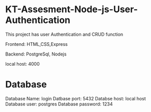 # KT-Assesment-Node-js-User-Authentication
This project has user Authentication and CRUD function

Frontend: HTML,CSS,Express

Backend: PostgreSql, Nodejs

local host: 4000

# Database

Database Name: login
Datbase port: 5432
Databse host: local host
Database user: postgres
Database password: 1234



